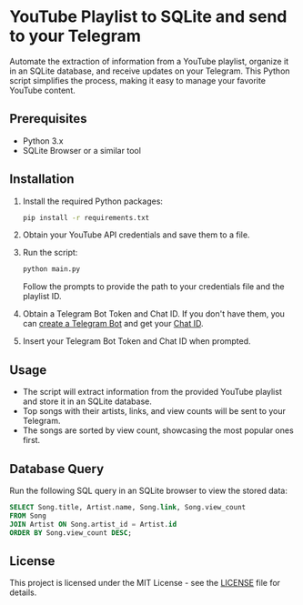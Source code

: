 # YouTube Playlist to SQLite and send to your Telegram

Automate the extraction of information from a YouTube playlist, organize it in an SQLite database, and receive updates on your Telegram. This Python script simplifies the process, making it easy to manage your favorite YouTube content.

## Prerequisites

- Python 3.x
- SQLite Browser or a similar tool

## Installation

1. Install the required Python packages:

    ```bash
    pip install -r requirements.txt
    ```

2. Obtain your YouTube API credentials and save them to a file.

3. Run the script:

    ```bash
    python main.py
    ```

    Follow the prompts to provide the path to your credentials file and the playlist ID.

4. Obtain a Telegram Bot Token and Chat ID. If you don't have them, you can [create a Telegram Bot](https://core.telegram.org/bots#botfather) and get your [Chat ID](https://t.me/getmyid_bot).

5. Insert your Telegram Bot Token and Chat ID when prompted.

## Usage

- The script will extract information from the provided YouTube playlist and store it in an SQLite database.
- Top songs with their artists, links, and view counts will be sent to your Telegram.
- The songs are sorted by view count, showcasing the most popular ones first.

## Database Query

Run the following SQL query in an SQLite browser to view the stored data:

```sql
SELECT Song.title, Artist.name, Song.link, Song.view_count
FROM Song
JOIN Artist ON Song.artist_id = Artist.id
ORDER BY Song.view_count DESC;
```


## License
This project is licensed under the MIT License - see the [LICENSE](LICENSE) file for details.

